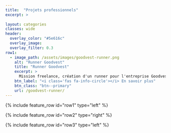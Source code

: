 ```yaml
---
title:  "Projets professionnels"
excerpt: >
  
layout: categories
classes: wide
header:
  overlay_color: "#5e616c"
  overlay_image: 
  overlay_filter: 0.3
row1:
  - image_path: /assets/images/goodvest-runner.png
    alt: "Runner Goodvest"
    title: "Runner Goodvest"
    excerpt: >
      Mission freelance, création d'un runner pour l'entreprise Goodvest.
    btn_label: "<i class='fas fa-info-circle'></i> En savoir plus"
    btn_class: "btn--primary"
    url: /goodvest-runner/
---
```


{% include feature_row id="row1" type="left" %}

{% include feature_row id="row2" type="right" %}

{% include feature_row id="row3" type="left" %}